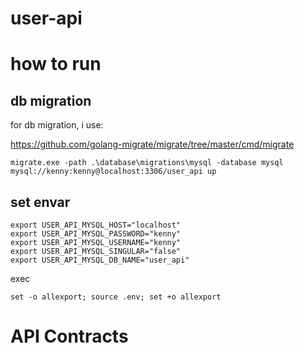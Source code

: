 # user-api

# how to run

## db migration

for db migration, i use:

https://github.com/golang-migrate/migrate/tree/master/cmd/migrate

```
migrate.exe -path .\database\migrations\mysql -database mysql mysql://kenny:kenny@localhost:3306/user_api up
```

## set envar

```shell
export USER_API_MYSQL_HOST="localhost"
export USER_API_MYSQL_PASSWORD="kenny"
export USER_API_MYSQL_USERNAME="kenny"
export USER_API_MYSQL_SINGULAR="false"
export USER_API_MYSQL_DB_NAME="user_api"
```

exec

```shell
set -o allexport; source .env; set +o allexport
```
# API Contracts

